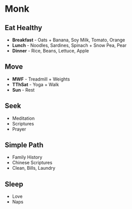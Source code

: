 # Monk

## Eat Healthy
* **Breakfast** - Oats + Banana, Soy Milk, Tomato, Orange
* **Lunch** - Noodles, Sardines, Spinach + Snow Pea, Pear
* **Dinner** - Rice, Beans, Lettuce, Apple

## Move
* **MWF** - Treadmill + Weights
* **TThSat** - Yoga + Walk 
* **Sun** - Rest

## Seek
* Meditation
* Scriptures
* Prayer

## Simple Path
* Family History
* Chinese Scriptures
* Clean, Bills, Laundry

## Sleep
* Love
* Naps



